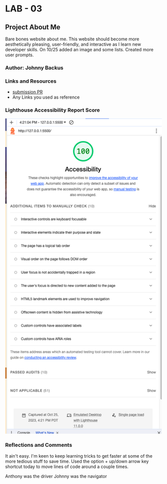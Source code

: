 # LAB - 03

## Project About Me

Bare bones website about me. This website should become more aesthetically pleasing, user-friendly, and interactive as I learn new developer skills.
On 10/25 added an image and some lists. Created more user prompts.

### Author: Johnny Backus

### Links and Resources

* [submission PR](http://xyz.com)
* Any Links you used as reference

### Lighthouse Accessibility Report Score

![Lighthouse Accessibility Report Score 10-25](LighthouseScore10-25.png)

### Reflections and Comments

It ain't easy. I'm keen to keep learning tricks to get faster at some of the more tedious stuff to save time. Used the option + up/down arrow key shortcut today to move lines of code around a couple times.


Anthony was the driver
Johnny was the navigator
